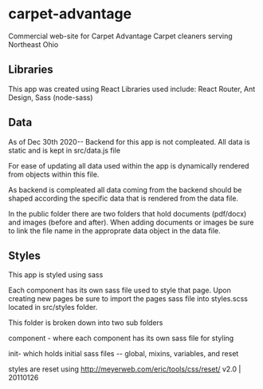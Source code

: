 # carpet-advantage
Commercial web-site for Carpet Advantage Carpet cleaners serving Northeast Ohio

## Libraries

This app was created using React
Libraries used include:
React Router,
Ant Design,
Sass (node-sass)

## Data

As of Dec 30th 2020--
Backend for this app is not compleated. 
All data is static and is kept in src/data.js file

For ease of updating all data used within the app is dynamically rendered from objects within this file. 

As backend is compleated all data coming from the backend should be shaped according the specific data that is rendered from the data file.

In the public folder there are two folders that hold documents (pdf/docx) and images (before and after). When adding documents or images be sure to link the file name in the approprate data object in the data file.

## Styles

This app is styled using sass

Each component has its own sass file used to style that page.
Upon creating new pages be sure to import the pages sass file into styles.scss located in src/styles folder.

This folder is broken down into two sub folders 

component - where each component has its own sass file for styling

init- which holds initial sass files -- global, mixins, variables, and reset

styles are reset using  http://meyerweb.com/eric/tools/css/reset/  v2.0 | 20110126


